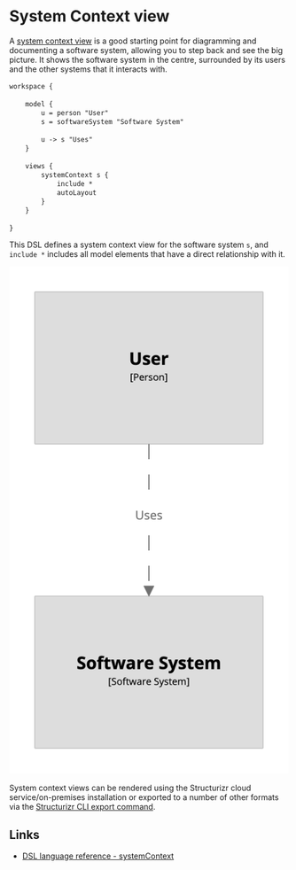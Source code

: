 # System Context view

A [system context view](https://c4model.com/#SystemContextDiagram) is a good starting point for diagramming and documenting a software system, allowing you to step back and see the big picture. It shows the software system in the centre, surrounded by its users and the other systems that it interacts with.

```
workspace {

    model {
        u = person "User"
        s = softwareSystem "Software System"

        u -> s "Uses"
    }

    views {
        systemContext s {
            include *
            autoLayout
        }
    }
    
}
```

This DSL defines a system context view for the software system `s`, and `include *` includes all model elements that have a direct relationship with it.

[![](1.png)](http://structurizr.com/dsl?src=https://raw.githubusercontent.com/structurizr/dsl/master/docs/cookbook/system-context-view/1.dsl)

System context views can be rendered using the Structurizr cloud service/on-premises installation or exported to a number of other formats via the [Structurizr CLI export command](https://github.com/structurizr/cli/blob/master/docs/export.md).

## Links

- [DSL language reference - systemContext](https://github.com/structurizr/dsl/blob/master/docs/language-reference.md#systemContext-view)